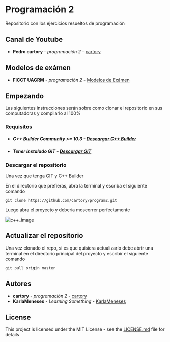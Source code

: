 # Programación 2

Repositorio con los ejercicios resueltos de programación
## Canal de Youtube
* **Pedro cartory** - *programación 2* - [cartory](https://www.youtube.com/channel/UCQu3fZWiFFybOE4T9AJXC7A?view_as=subscriber)    
## Modelos de exámen
* **FICCT UAGRM** - *programación 2* - [Modelos de Exámen](https://github.com/ficct/Apuntes/blob/master/Materias/INF210%20-%20Programacion%20II/Programacion_II_Modelo_de_Examen.pdf)    
## Empezando

Las siguientes instrucciones serán sobre como clonar el 
repositorio en sus computadoras y compilarlo al 100%
### Requisitos
-  ##### C++ Builder Community >= 10.3 - [Descargar C++ Builder](https://www.embarcadero.com/products/cbuilder/starter/free-download)
-   ##### Tener instalado GIT - [Descargar GIT](https://git-scm.com/downloads)

### Descargar el repositorio

Una vez que tenga GIT y C++ Builder

En el directorio que prefieras, abra la terminal y escriba el siguiente comando

```
git clone https://github.com/cartory/program2.git
```

Luego abra el proyecto y deberia moscorrer perfectamente

![c++_image](https://cdn.discordapp.com/attachments/637038014203166773/742031032424988832/README.png)


## Actualizar el repositorio

Una vez clonado el repo, si es que quisiera actualizarlo debe abrir una terminal en el directorio principal del proyecto y escribir el siguiente comando

```
git pull origin master
```


## Autores

* **cartory** - *programación 2* - [cartory](https://github.com/cartory)
* **KarlaMeneses** - *Learning Something* - [KarlaMeneses](https://github.com/KarlaMeneses)

## License

This project is licensed under the MIT License - see the [LICENSE.md](LICENSE.md) file for details

